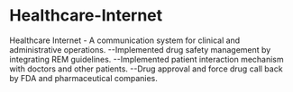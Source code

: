 # Healthcare-Internet
Healthcare Internet - A communication system for clinical and administrative operations.
--Implemented drug safety management by integrating REM guidelines. 
--Implemented patient interaction mechanism with doctors and other patients.
--Drug approval and force drug call back by FDA and pharmaceutical companies.
